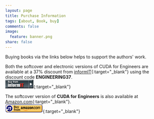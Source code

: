 ```yaml
---
layout: page
title: Purchase Information
tags: [about, Book, buy]
comments: false
image:
  feature: banner.png
share: false
---
```


Buying books via the links below helps to support the authors' work.

Both the softcover and electronic versions of CUDA for Engineers are available at a 37% discount from [informIT](http://click.linksynergy.com/deeplink?id=L7sEj3cUtx4&mid=24808&murl=http%3A%2F%2Fwww.informit.com%2Ftitle%2F9780134177410){:target="_blank"} using the discount code **ENGINEERING37**.<br>
[![Buy from Informit](/images/informit_buy.jpg)](http://click.linksynergy.com/deeplink?id=L7sEj3cUtx4&mid=24808&murl=http%3A%2F%2Fwww.informit.com%2Ftitle%2F9780134177410){:target="_blank"}

The softcover version of **CUDA for Engineers** is also available at [Amazon.com](http://amzn.to/1GgBVh5){:target="_blank"}.<br>
[![Buy from Amazon](/images/amazon_buy.gif "Buy from Amazon")](http://amzn.to/1GgBVh5){:target="_blank"}

